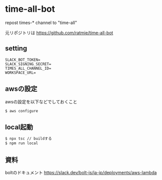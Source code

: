 # time-all-bot
repost times-* channel to "time-all"

元リポジトリは
https://github.com/ratmie/time-all-bot

## setting

```
SLACK_BOT_TOKEN=
SLACK_SIGNING_SECRET= 
TIMES_ALL_CHANNEL_ID=
WORKSPACE_URL=
```
## awsの設定

awsの設定を以下などでしておくこと
```
$ aws configure
```

## local起動

```sh
$ npx tsc // buildする
$ npm run local
```


## 資料

boltのドキュメント
https://slack.dev/bolt-js/ja-jp/deployments/aws-lambda

